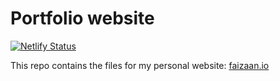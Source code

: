 # Portfolio website

[![Netlify Status](https://api.netlify.com/api/v1/badges/e1ddce8f-b36e-49ec-8524-b96f2ec1ab18/deploy-status)](https://app.netlify.com/sites/faizaanchishtie/deploys)

This repo contains the files for my personal website: [faizaan.io](faizaan.io)

